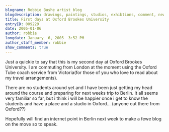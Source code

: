 ```yaml
---
blogname: Robbie Bushe artist blog
blogdescription: drawings, paintings, studios, exhibtions, comment, news as they happen to Robbie Bushe
title: First days at Oxford Brookes University
entryID: 009229
date: 2005-01-06
author: robbie
longdate: January  6, 2005  3:52 PM
author_staff_member: robbie
show_comments: true
---
```


<p>Just a quickie to say that this is my second day at Oxford Brookes University. I am commuting from London at the moment using the Oxford Tube coach service from Victoria(for those of you who love to read about my travel arrangements).</p>

<p>There are no students around yet and I have been just getting my head around the course and preparing for next weeks trip to Berlin. It all seems very familiar so far, but i think i will be happier once i get to know the students and have a place and a studio in Oxford... (anyone out there from Oxford??)</p>

<p>Hopefully will find an internet point in Berlin next week to make a fewe blog on the move so to speak. </p>

